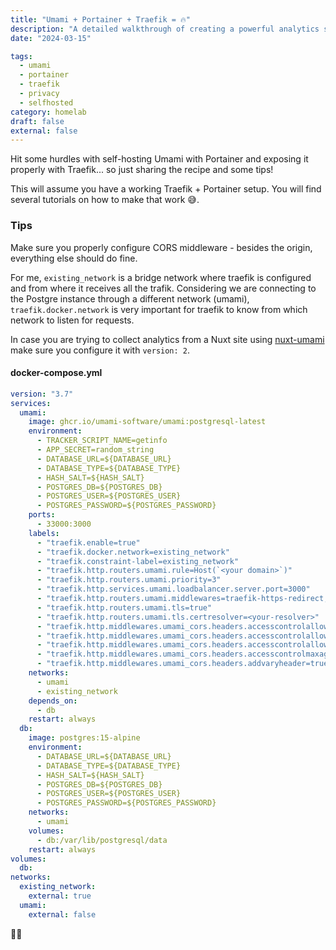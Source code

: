 ```yaml
---
title: "Umami + Portainer + Traefik = 🔥"
description: "A detailed walkthrough of creating a powerful analytics stack using Umami, Portainer, and Traefik. Learn how to set up privacy-focused web analytics with Umami, manage containers efficiently with Portainer, and handle routing seamlessly with Traefik. Perfect for self-hosters looking to build a robust, privacy-respecting analytics solution."
date: "2024-03-15"

tags: 
  - umami
  - portainer
  - traefik
  - privacy
  - selfhosted
category: homelab
draft: false
external: false
---
```


Hit some hurdles with self-hosting Umami with Portainer and exposing it properly
with Traefik... so just sharing the recipe and some tips!

This will assume you have a working Traefik + Portainer setup. You will find
several tutorials on how to make that work 😅.

### Tips

Make sure you properly configure CORS middleware - besides the origin, everything else should do fine.

For me, `existing_network` is a bridge network where traefik is configured and from where it receives all the trafik.
Considering we are connecting to the Postgre instance through a different network (umami), `traefik.docker.network` is very
important for traefik to know from which network to listen for requests.

In case you are trying to collect analytics from a Nuxt site using [nuxt-umami](https://github.com/ijkml/nuxt-umami) make
sure you configure it with `version: 2`.

#### docker-compose.yml

```yaml
version: "3.7"
services:
  umami:
    image: ghcr.io/umami-software/umami:postgresql-latest
    environment:
      - TRACKER_SCRIPT_NAME=getinfo
      - APP_SECRET=random_string
      - DATABASE_URL=${DATABASE_URL}
      - DATABASE_TYPE=${DATABASE_TYPE}
      - HASH_SALT=${HASH_SALT}
      - POSTGRES_DB=${POSTGRES_DB}
      - POSTGRES_USER=${POSTGRES_USER}
      - POSTGRES_PASSWORD=${POSTGRES_PASSWORD}
    ports:
      - 33000:3000
    labels:
      - "traefik.enable=true"
      - "traefik.docker.network=existing_network"
      - "traefik.constraint-label=existing_network"
      - "traefik.http.routers.umami.rule=Host(`<your domain>`)"
      - "traefik.http.routers.umami.priority=3"
      - "traefik.http.services.umami.loadbalancer.server.port=3000"
      - "traefik.http.routers.umami.middlewares=traefik-https-redirect,umami_cors"
      - "traefik.http.routers.umami.tls=true"
      - "traefik.http.routers.umami.tls.certresolver=<your-resolver>"
      - "traefik.http.middlewares.umami_cors.headers.accesscontrolallowmethods=GET,OPTIONS,PUT"
      - "traefik.http.middlewares.umami_cors.headers.accesscontrolallowheaders=*"
      - "traefik.http.middlewares.umami_cors.headers.accesscontrolalloworiginlist=https://tere.ro"
      - "traefik.http.middlewares.umami_cors.headers.accesscontrolmaxage=100"
      - "traefik.http.middlewares.umami_cors.headers.addvaryheader=true"
    networks:
      - umami
      - existing_network
    depends_on:
      - db
    restart: always
  db:
    image: postgres:15-alpine
    environment:
      - DATABASE_URL=${DATABASE_URL}
      - DATABASE_TYPE=${DATABASE_TYPE}
      - HASH_SALT=${HASH_SALT}
      - POSTGRES_DB=${POSTGRES_DB}
      - POSTGRES_USER=${POSTGRES_USER}
      - POSTGRES_PASSWORD=${POSTGRES_PASSWORD}
    networks:
      - umami
    volumes:
      - db:/var/lib/postgresql/data
    restart: always
volumes:
  db:
networks:
  existing_network:
    external: true
  umami:
    external: false
```

🙏🏻
